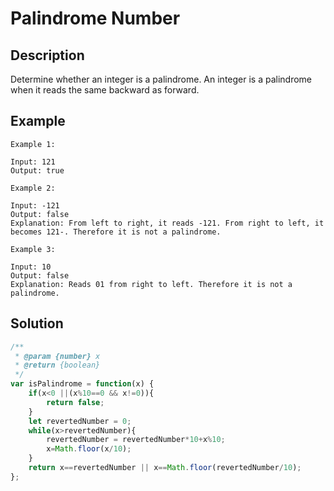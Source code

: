 # Palindrome Number

## Description
Determine whether an integer is a palindrome. An integer is a palindrome when it reads the same backward as forward.

## Example
```
Example 1:

Input: 121
Output: true

Example 2:

Input: -121
Output: false
Explanation: From left to right, it reads -121. From right to left, it becomes 121-. Therefore it is not a palindrome.

Example 3:

Input: 10
Output: false
Explanation: Reads 01 from right to left. Therefore it is not a palindrome.
```

## Solution
```javascript
/**
 * @param {number} x
 * @return {boolean}
 */
var isPalindrome = function(x) {
    if(x<0 ||(x%10==0 && x!=0)){
        return false;
    }
    let revertedNumber = 0;
    while(x>revertedNumber){
        revertedNumber = revertedNumber*10+x%10;
        x=Math.floor(x/10);
    }
    return x==revertedNumber || x==Math.floor(revertedNumber/10);
};
```